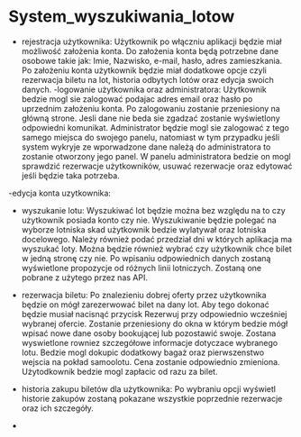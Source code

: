 # System_wyszukiwania_lotow



- rejestracja użytkownika: 
      Użytkownik po włączniu aplikacji będzie miał możliwość założenia konta. Do założenia konta będą potrzebne dane osobowe takie jak: Imie, Nazwisko, e-mail, hasło, adres             zamieszkania. Po założeniu konta użytkownik będzie miał dodatkowe opcje czyli rezerwacja biletu na lot, historia odbytych lotów oraz edycja swoich danych. 
 -logowanie użytkownika oraz administratora:
       Użytkownik bedzie mogl sie zalogować podajac adres email oraz hasło po uprzednim założeniu konta. Po zalogowaniu zostanie przeniesiony na główną strone. Jesli dane nie beda sie zgadzać zostanie wyświetlony odpowiedni komunikat.
       Administrator będzie mogl sie zalogować z tego samego miejsca do swojego panelu, natomiast w tym przypadku jeśli system wykryje ze wporwadzone dane należą do administratora to zostanie otworzony jego panel. W panelu administratora bedzie on mogl sprawdzić rezerwacje użytkowników, usuwać rezerwacje oraz edytować jeśli będzie taka potrzeba.
 
 -edycja konta uzytkownika:
- wyszukanie lotu:
      Wyszukiwać lot będzie można bez względu na to czy użytkownik posiada konto czy nie. Wyszukiwanie będzie polegać na wyborze lotniska skad użytkownik bedzie wylatywał oraz           lotniska docelowego. Należy również podać przedział dni w których aplikacja ma wyszukać loty. Można będzie również wybrać czy użytkownik chce bilet w jedną stronę czy nie.         Po wpisaniu odpowiednich danych zostaną wyświetlone propozycje od różnych linii lotniczych. Zostaną one pobrane z użytego przez nas API. 
- rezerwacja biletu:
      Po znalezieniu dobrej oferty przez użytkownika będzie on mógł zarezerwować bilet na dany lot. Aby tego dokonać będzie musiał nacisnąć przycisk Rezerwuj przy odpowiednio wcześniej wybranej ofercie. Zostanie przeniesiony do okna w którym bedzie mógł wpisać nowe dane osoby bookującej lub pozostawić swoje. Zostana wyswietlone rowniez szczegółowe informacje dotyczace wybranego lotu. Bedzie mogl dokupic dodatkowy bagaż oraz pierwszenstwo wejscia na pokład samoolotu. Cena zostanie odpowiednio zmieniona. Użytodkownik bedzie mogl zapłacic od razu za bilet.
- historia zakupu biletów dla użytkownika:
      Po wybraniu opcji wyświetl historie zakupów zostaną pokazane wszystkie poprzednie rezerwacje oraz ich szczegóły. 

- 

